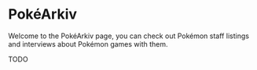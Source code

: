 # PokéArkiv

Welcome to the PokéArkiv page, you can check out Pokémon staff listings and interviews about Pokémon games with them.

TODO
